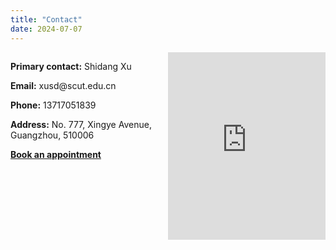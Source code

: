 ```yaml
---
title: "Contact"
date: 2024-07-07
---
```


<style>
.contact-container {
    display: flex;
    flex-direction: column;
    align-items: center;
}
.contact-details, .contact-map {
    width: 100%;
    max-width: 600px;
    margin-bottom: 20px;
}
.contact-map iframe {
    width: 100%;
    height: 300px; /* Adjust height as needed */
    border: 0;
}
@media(min-width: 768px) {
    .contact-container {
        flex-direction: row;
        justify-content: space-between;
        align-items: flex-start;
    }
    .contact-details {
        max-width: 45%;
    }
    .contact-map {
        max-width: 50%;
    }
}
.fullscreen {
    position: relative;
    width: 100%;
    height: 100vh;
    background: url('/path/to/contact.jpg') no-repeat center center;
    background-size: cover;
}
.fullscreen-text {
    position: absolute;
    top: 50%;
    left: 50%;
    transform: translate(-50%, -50%);
    color: white;
    text-align: center;
}
</style>

<div class="contact-container">
    <div class="contact-details">
        <p><strong>Primary contact:</strong> Shidang Xu</p>
        <p><strong>Email:</strong> xusd@scut.edu.cn</p>
        <p><strong>Phone:</strong> 13717051839</p>
        <p><strong>Address:</strong> No. 777, Xingye Avenue, Guangzhou, 510006</p>
        <p><strong><a href="https://calendly.com/xushidang" target="_blank">Book an appointment</a></strong></p>
    </div>
    <div class="contact-map">
        <iframe src="https://www.google.com/maps/embed?pb=!1m18!1m12!1m3!1d3683.938297122623!2d113.4086811!3d23.0101661!2m3!1f0!2f0!3f0!3m2!1i1024!2i768!4f13.1!3m3!1m2!1s0x3403abfa009032d7%3A0xc48aa276ff6bccb0!2z5Lit5Zu95a2m5ZyL5ZOB5biC5bel5YWt5ZOB5qWa6YOo5ZyS!5e0!3m2!1szh-CN!2sus!4v1625240411027!5m2!1szh-CN!2sus" allowfullscreen="" loading="lazy"></iframe>
    </div>
</div>

<div class="fullscreen">
    <div class="fullscreen-text">
        <!-- Add any text or additional content you want to display over the fullscreen image here -->
    </div>
</div>

